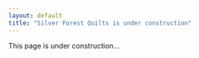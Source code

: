 ```yaml
---
layout: default
title: "Silver Forest Quilts is under construction"
---
```

This page is under construction...

